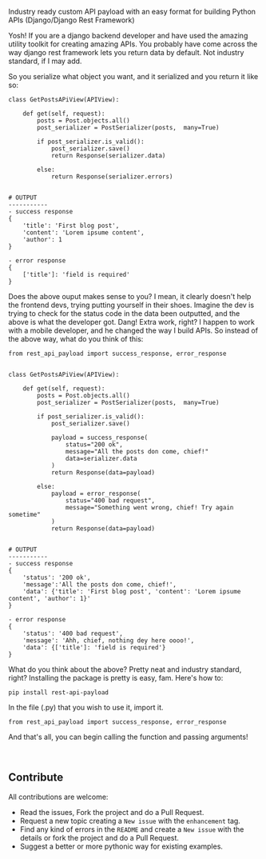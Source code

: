 Industry ready custom API payload with an easy format for building Python APIs (Django/Django Rest Framework)

Yosh! If you are a django backend developer and have used the amazing utility toolkit for creating amazing APIs. You probably have come across the way django rest framework lets you return data by default. Not industry standard, if I may add. 

So you serialize what object you want, and it serialized and you return it like so:

    class GetPostsAPiView(APIView):

        def get(self, request):
            posts = Post.objects.all()
            post_serializer = PostSerializer(posts,  many=True)

            if post_serializer.is_valid():
                post_serializer.save()
                return Response(serializer.data)
            
            else:
                return Response(serializer.errors)


    # OUTPUT
    -----------
    - success response
    {
        'title': 'First blog post', 
        'content': 'Lorem ipsume content', 
        'author': 1
    }

    - error response
    {
        ['title']: 'field is required'
    }


Does the above ouput makes sense to you? I mean, it clearly doesn't help the frontend devs, trying putting yourself in their shoes. Imagine the dev is trying to check for the status code in the data been outputted, and the above is what the developer got. Dang! Extra work, right? I happen to work with a mobile developer, and he changed the way I build APIs. So instead of the above way, what do you think of this:

    from rest_api_payload import success_response, error_response


    class GetPostsAPiView(APIView):

        def get(self, request):
            posts = Post.objects.all()
            post_serializer = PostSerializer(posts,  many=True)

            if post_serializer.is_valid():
                post_serializer.save()

                payload = success_response(
                    status="200 ok",
                    message="All the posts don come, chief!"
                    data=serializer.data
                )
                return Response(data=payload)
            
            else:
                payload = error_response(
                    status="400 bad request",
                    message="Something went wrong, chief! Try again sometime"
                )
                return Response(data=payload)


    # OUTPUT
    -----------
    - success response
    {
        'status': '200 ok', 
        'message':'All the posts don come, chief!', 
        'data': {'title': 'First blog post', 'content': 'Lorem ipsume content', 'author': 1}'
    }

    - error response
    {
        'status': '400 bad request',
        'message': 'Ahh, chief, nothing dey here oooo!',
        'data': {['title']: 'field is required'}
    }



What do you think about the above? Pretty neat and industry standard, right? Installing the package is pretty is easy, fam. Here's how to:

    pip install rest-api-payload

In the file (.py) that you wish to use it, import it. <br>

    from rest_api_payload import success_response, error_response

And that's all, you can begin calling the function and passing arguments!

<br>

## Contribute

All contributions are welcome:

- Read the issues, Fork the project and do a Pull Request.
- Request a new topic creating a `New issue` with the `enhancement` tag.
- Find any kind of errors in the `README` and create a `New issue` with the details or fork the project and do a Pull Request.
- Suggest a better or more pythonic way for existing examples.